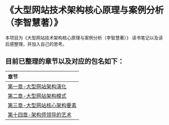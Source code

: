 # 《大型网站技术架构核心原理与案例分析（李智慧著）》

本项目为《大型网站技术架构核心原理与案例分析（李智慧著）》 读书笔记以及读后感整理，并加入自己的思考。

## 目前已整理的章节以及对应的包名如下：
|章节|
| :------ |
| [第一章-大型网站架构演化](./chapter1)|
| [第二章-大型网站架构模式](./chapter2)|
| [第三章-大型网站核心架构要素](./chapter3)|
| [第十四章-架构师领导的艺术](./chapter14)|